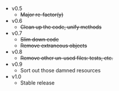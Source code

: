 * v0.5
  - ~~Major re-factor(y)~~
* v0.6
  - ~~Clean up the code, unify methods~~
* v0.7
  - ~~Slim down code~~
  - ~~Remove extraneous objects~~
* v0.8
  - ~~Remove other un-used files: tests, etc.~~
* v0.9
  - Sort out those damned resources
* v1.0
  - Stable release
